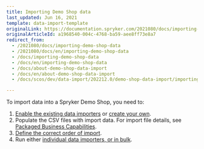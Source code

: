 ```yaml
---
title: Importing Demo Shop data
last_updated: Jun 16, 2021
template: data-import-template
originalLink: https://documentation.spryker.com/2021080/docs/importing-demo-shop-data
originalArticleId: a1968540-004c-4768-ba59-aee8ff73e8a7
redirect_from:
  - /2021080/docs/importing-demo-shop-data
  - /2021080/docs/en/importing-demo-shop-data
  - /docs/importing-demo-shop-data
  - /docs/en/importing-demo-shop-data
  - /docs/about-demo-shop-data-import
  - /docs/en/about-demo-shop-data-import
  - /docs/scos/dev/data-import/202212.0/demo-shop-data-import/importing-demo-shop-data.html

---
```


To import data into a Spryker Demo Shop, you need to:
1. [Enable the existing data importers](/docs/dg/dev/data-import/{{page.version}}/data-importers-implementation.html) or [create your own](/docs/dg/dev/data-import/{{page.version}}/creating-data-importers.html).
2. Populate the CSV files with import data. For import file details, see [Packaged Business Capabilities](/docs/pbc/all/pbc.html).
3. [Define the correct order of import](/docs/dg/dev/data-import/{{page.version}}/execution-order-of-data-importers.html).
4. Run either [individual data importers, or in bulk](/docs/dg/dev/data-import/{{page.version}}/importing-data-with-a-configuration-file.html#console-commands-to-run-import).
